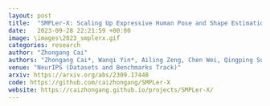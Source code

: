 ```yaml
---
layout: post
title:  "SMPLer-X: Scaling Up Expressive Human Pose and Shape Estimation"
date:   2023-09-28 22:21:59 +00:00
image: \images\2023_smplerx.gif
categories: research
author: "Zhongang Cai"
authors: "Zhongang Cai*, Wanqi Yin*, Ailing Zeng, Chen Wei, Qingping Sun, Yanjun Wang, <strong>Hui En Pang</strong>, Haiyi Mei, Mingyuan Zhang, Lei Zhang, Chen Change Loy, Lei Yang, Ziwei Liu"
venue: "NeurIPS (Datasets and Benchmarks Track)"
arxiv: https://arxiv.org/abs/2309.17448
code: https://github.com/caizhongang/SMPLer-X
website: https://caizhongang.github.io/projects/SMPLer-X/
---
```

